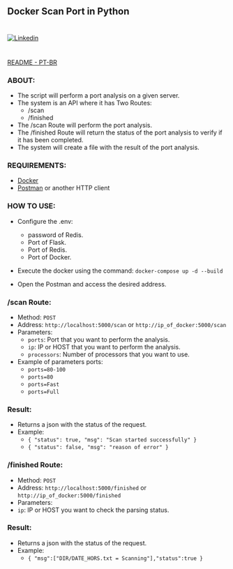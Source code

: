 ## Docker Scan Port in Python
#
[![Linkedin](https://img.shields.io/badge/LinkedIn-0077B5?style=for-the-badge&logo=linkedin&logoColor=white)](https://www.linkedin.com/in/romulo-henrique-364976133)
#
[ README - PT-BR](READMEPT.md)

### ABOUT:
- The script will perform a port analysis on a given server.
- The system is an API where it has Two Routes:
    - /scan
    - /finished
- The /scan Route will perform the port analysis.
- The /finished Route will return the status of the port analysis to verify if it has been completed.
- The system will create a file with the result of the port analysis.

### REQUIREMENTS:
- [Docker](https://www.docker.com/)
- [Postman](https://www.getpostman.com/) or another HTTP client

### HOW TO USE:
- Configure the .env: 
    - password of Redis. 
    - Port of Flask.
    - Port of Redis.
    - Port of Docker.

- Execute the docker using the command: ` docker-compose up -d --build `

- Open the Postman and access the desired address.

### /scan Route:
- Method: ` POST `
- Address: ` http://localhost:5000/scan ` or ` http://ip_of_docker:5000/scan `
- Parameters:
    - `ports`: Port that you want to perform the analysis.
    - `ip`: IP or HOST that you want to perform the analysis.
    - `processors`: Number of processors that you want to use.
- Example of parameters ports:
    - `ports=80-100`
    - `ports=80`
    - `ports=Fast`
    - `ports=Full`
### Result:
- Returns a json with the status of the request.
- Example:
    -  `{
            "status": true,
            "msg": "Scan started successfully"
        }`
    -  `{
            "status": false,
            "msg": "reason of error"
        }`

### /finished Route:
- Method: ` POST `
- Address: ` http://localhost:5000/finished ` or ` http://ip_of_docker:5000/finished `
- Parameters:
- `ip`: IP or HOST you want to check the parsing status.

### Result:
- Returns a json with the status of the request.
- Example:
    -  `{
            "msg":["DIR/DATE_HORS.txt = Scanning"],"status":true
        }`
